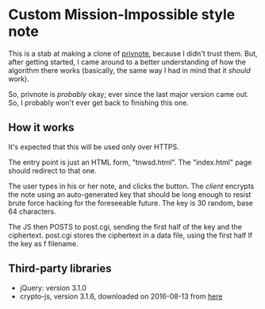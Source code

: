 # Custom Mission-Impossible style note

This is a stab at making a clone of
[privnote](https://privnote.com), because I didn't trust
them. But, after getting started, I came around to a better
understanding of how the algorithm there works (basically,
the same way I had in mind that it *should* work).

So, privnote is *probably* okay; ever since the last major
version came out. So, I probably won't ever get back to
finishing this one.

## How it works

It's expected that this will be used only over HTTPS.

The entry point is just an HTML form, "tnwsd.html". The
"index.html" page should redirect to that one.

The user types in his or her note, and clicks the button.
The *client* encrypts the note using an
auto-generated key that should be long enough to resist
brute force hacking for the foreseeable future. The key
is 30 random, base 64 characters.

The JS then POSTS to post.cgi, sending the first half of
the key and the ciphertext. post.cgi stores the ciphertext
in a data file, using the first half lf the key as f
filename.



## Third-party libraries

* jQuery: version 3.1.0
* crypto-js, version 3.1.6, downloaded on 2016-08-13 from
  [here](https://github.com/brix/crypto-js/archive/3.1.6.zip)


